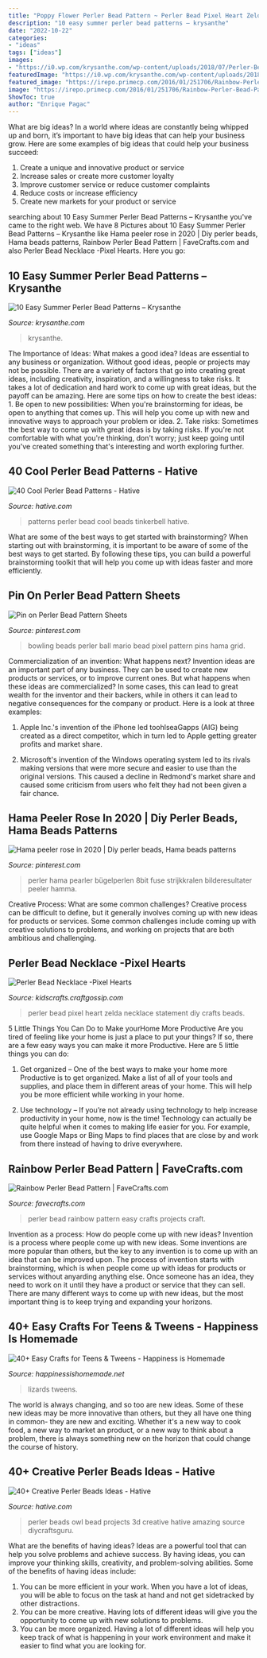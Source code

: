 ```yaml
---
title: "Poppy Flower Perler Bead Pattern ~ Perler Bead Pixel Heart Zelda Necklace Statement Diy Crafts Beads"
description: "10 easy summer perler bead patterns – krysanthe"
date: "2022-10-22"
categories:
- "ideas"
tags: ["ideas"]
images:
- "https://i0.wp.com/krysanthe.com/wp-content/uploads/2018/07/Perler-Bead-fish.jpg?resize=1170%2C658"
featuredImage: "https://i0.wp.com/krysanthe.com/wp-content/uploads/2018/07/Perler-Bead-fish.jpg?resize=1170%2C658"
featured_image: "https://irepo.primecp.com/2016/01/251706/Rainbow-Perler-Bead-Pattern_ExtraLarge1000_ID-1370710.jpg?v=1370710"
image: "https://irepo.primecp.com/2016/01/251706/Rainbow-Perler-Bead-Pattern_ExtraLarge1000_ID-1370710.jpg?v=1370710"
ShowToc: true
author: "Enrique Pagac"
---
```



What are big ideas?
In a world where ideas are constantly being whipped up and born, it’s important to have big ideas that can help your business grow. Here are some examples of big ideas that could help your business succeed: 
1. Create a unique and innovative product or service 
2. Increase sales or create more customer loyalty 
3. Improve customer service or reduce customer complaints 
4. Reduce costs or increase efficiency 
5. Create new markets for your product or service 

	

		
searching about 10 Easy Summer Perler Bead Patterns – Krysanthe you've came to the right web. We have 8 Pictures about 10 Easy Summer Perler Bead Patterns – Krysanthe like Hama peeler rose in 2020 | Diy perler beads, Hama beads patterns, Rainbow Perler Bead Pattern | FaveCrafts.com and also Perler Bead Necklace -Pixel Hearts. Here you go:
		
    
## 10 Easy Summer Perler Bead Patterns – Krysanthe

<img loading=lazy src="https://i0.wp.com/krysanthe.com/wp-content/uploads/2018/07/Perler-Bead-fish.jpg?resize=1170%2C658" onerror="this.onerror=null;this.src='https://tse1.mm.bing.net/th?id=OIP.axqh1EYS4xea_FzKjkx_VgHaEK&amp;pid=15.1';" alt="10 Easy Summer Perler Bead Patterns – Krysanthe">

_Source: krysanthe.com_

>krysanthe. 

	

The Importance of Ideas: What makes a good idea?
Ideas are essential to any business or organization. Without good ideas, people or projects may not be possible. There are a variety of factors that go into creating great ideas, including creativity, inspiration, and a willingness to take risks. It takes a lot of dedication and hard work to come up with great ideas, but the payoff can be amazing. Here are some tips on how to create the best ideas: 1. Be open to new possibilities: When you're brainstorming for ideas, be open to anything that comes up. This will help you come up with new and innovative ways to approach your problem or idea. 2. Take risks: Sometimes the best way to come up with great ideas is by taking risks. If you're not comfortable with what you're thinking, don't worry; just keep going until you've created something that's interesting and worth exploring further. 
    
## 40 Cool Perler Bead Patterns - Hative

<img loading=lazy src="https://hative.com/wp-content/uploads/2014/04/perler-beads-patterns/10-tinkerbell-beads-patterns.png" onerror="this.onerror=null;this.src='https://tse2.mm.bing.net/th?id=OIP.RB8z-Jue6QNhVR5iUph2lAHaHt&amp;pid=15.1';" alt="40 Cool Perler Bead Patterns - Hative">

_Source: hative.com_

>patterns perler bead cool beads tinkerbell hative. 

	

What are some of the best ways to get started with brainstorming?
When starting out with brainstorming, it is important to be aware of some of the best ways to get started. By following these tips, you can build a powerful brainstorming toolkit that will help you come up with ideas faster and more efficiently.

    
## Pin On Perler Bead Pattern Sheets

<img loading=lazy src="https://i.pinimg.com/736x/9b/44/bd/9b44bd72317b98516b2f3a1fa8568282--bowling-pins-bowling-ball.jpg" onerror="this.onerror=null;this.src='https://tse3.mm.bing.net/th?id=OIP.yYml7COkcmX-bTd0xL0AQgHaFq&amp;pid=15.1';" alt="Pin on Perler Bead Pattern Sheets">

_Source: pinterest.com_

>bowling beads perler ball mario bead pixel pattern pins hama grid. 

	

Commercialization of an invention: What happens next?
Invention ideas are an important part of any business. They can be used to create new products or services, or to improve current ones. But what happens when these ideas are commercialized? In some cases, this can lead to great wealth for the inventor and their backers, while in others it can lead to negative consequences for the company or product. Here is a look at three examples:
1. Apple Inc.'s invention of the iPhone led toohlseaGapps (AIG) being created as a direct competitor, which in turn led to Apple getting greater profits and market share.

2. Microsoft's invention of the Windows operating system led to its rivals making versions that were more secure and easier to use than the original versions. This caused a decline in Redmond's market share and caused some criticism from users who felt they had not been given a fair chance.

    
## Hama Peeler Rose In 2020 | Diy Perler Beads, Hama Beads Patterns

<img loading=lazy src="https://i.pinimg.com/736x/b0/fb/9c/b0fb9c0a94aa7319b12e75d6949a92b8.jpg" onerror="this.onerror=null;this.src='https://tse1.mm.bing.net/th?id=OIP.3CJ4pxGVwIjNL5Xb_nlXkgHaNM&amp;pid=15.1';" alt="Hama peeler rose in 2020 | Diy perler beads, Hama beads patterns">

_Source: pinterest.com_

>perler hama pearler bügelperlen 8bit fuse strijkkralen bilderesultater peeler hamma. 

	

Creative Process: What are some common challenges?
Creative process can be difficult to define, but it generally involves coming up with new ideas for products or services. Some common challenges include coming up with creative solutions to problems, and working on projects that are both ambitious and challenging.

    
## Perler Bead Necklace -Pixel Hearts

<img loading=lazy src="https://i2.wp.com/kidscrafts.craftgossip.com/files/2017/05/DIYFS-Pinterest-4.png?fit=600%2C900&amp;ssl=1" onerror="this.onerror=null;this.src='https://tse3.mm.bing.net/th?id=OIP.HxaHutuDUqUj-WTCtg63LgHaLH&amp;pid=15.1';" alt="Perler Bead Necklace -Pixel Hearts">

_Source: kidscrafts.craftgossip.com_

>perler bead pixel heart zelda necklace statement diy crafts beads. 

	

5 Little Things You Can Do to Make yourHome More Productive
Are you tired of feeling like your home is just a place to put your things? If so, there are a few easy ways you can make it more Productive. Here are 5 little things you can do:
1. Get organized – One of the best ways to make your home more Productive is to get organized. Make a list of all of your tools and supplies, and place them in different areas of your home. This will help you be more efficient while working in your home.

2. Use technology – If you’re not already using technology to help increase productivity in your home, now is the time! Technology can actually be quite helpful when it comes to making life easier for you. For example, use Google Maps or Bing Maps to find places that are close by and work from there instead of having to drive everywhere.


    
## Rainbow Perler Bead Pattern | FaveCrafts.com

<img loading=lazy src="https://irepo.primecp.com/2016/01/251706/Rainbow-Perler-Bead-Pattern_ExtraLarge1000_ID-1370710.jpg?v=1370710" onerror="this.onerror=null;this.src='https://tse1.mm.bing.net/th?id=OIP.1d9RPkCoxFmL-PkRiFFKegHaE8&amp;pid=15.1';" alt="Rainbow Perler Bead Pattern | FaveCrafts.com">

_Source: favecrafts.com_

>perler bead rainbow pattern easy crafts projects craft. 

	

Invention as a process: How do people come up with new ideas?
Invention is a process where people come up with new ideas. Some inventions are more popular than others, but the key to any invention is to come up with an idea that can be improved upon. The process of invention starts with brainstorming, which is when people come up with ideas for products or services without anyarding anything else. Once someone has an idea, they need to work on it until they have a product or service that they can sell. There are many different ways to come up with new ideas, but the most important thing is to keep trying and expanding your horizons.

    
## 40+ Easy Crafts For Teens &amp; Tweens - Happiness Is Homemade

<img loading=lazy src="https://www.happinessishomemade.net/wp-content/uploads/2016/05/diy-pony-bead-lizard-tutorial-pattern.png" onerror="this.onerror=null;this.src='https://tse4.mm.bing.net/th?id=OIP.qGOrm-_GfNFHyf66WUIA9QHaLG&amp;pid=15.1';" alt="40+ Easy Crafts for Teens &amp; Tweens - Happiness is Homemade">

_Source: happinessishomemade.net_

>lizards tweens. 

	

The world is always changing, and so too are new ideas. Some of these new ideas may be more innovative than others, but they all have one thing in common- they are new and exciting. Whether it's a new way to cook food, a new way to market an product, or a new way to think about a problem, there is always something new on the horizon that could change the course of history.

    
## 40+ Creative Perler Beads Ideas - Hative

<img loading=lazy src="http://hative.com/wp-content/uploads/2014/04/perler-beads-ideas/31-owl-perler-beads.jpg" onerror="this.onerror=null;this.src='https://tse3.mm.bing.net/th?id=OIP.U3Mtwd-ryfCBJqXOcNyC7AHaJK&amp;pid=15.1';" alt="40+ Creative Perler Beads Ideas - Hative">

_Source: hative.com_

>perler beads owl bead projects 3d creative hative amazing source diycraftsguru. 

	

What are the benefits of having ideas?
Ideas are a powerful tool that can help you solve problems and achieve success. By having ideas, you can improve your thinking skills, creativity, and problem-solving abilities. Some of the benefits of having ideas include: 
1) You can be more efficient in your work. When you have a lot of ideas, you will be able to focus on the task at hand and not get sidetracked by other distractions. 
2) You can be more creative. Having lots of different ideas will give you the opportunity to come up with new solutions to problems. 
3) You can be more organized. Having a lot of different ideas will help you keep track of what is happening in your work environment and make it easier to find what you are looking for.

